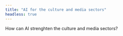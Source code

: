 ```yaml
---
title: "AI for the culture and media sectors"
headless: true
---
```


How can AI strenghten the culture and media sectors?
